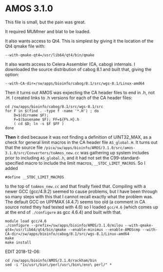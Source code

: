 AMOS 3.1.0
==========

This file is small, but the pain was great.

It required MUMmer and blat to be loaded. 

It also wants access to Qt4.  This is simplest by giving it the location of the Qt4 qmake file with:

    --with-qmake-qt4=/usr/lib64/qt4/bin/qmake

It also wants access to Celera Assembler (CA, cabog) internals.  I downloaded the source distribution of cabog 8.1 and built that, giving the option:

    --with-CA-dir=/sw/apps/bioinfo/cabog/8.1/src/wgs-8.1/Linux-amd64

Then it turns out AMOS was expecting the CA header files to end in .h, not .H.  I created links to .h versions for each of the CA header files:

    cd /sw/apps/bioinfo/cabog/8.1/src/wgs-8.1/src
    for F in $(find . -type f -name '*.H') ; do
        D=$(dirname $F);
        F=$(basename $F); FF=${F%.H}.h
        ( cd $D; ln -s $F $FF )
    done

**Then** it died because it was not finding a definition of UINT32_MAX, as a
check for general limit macros in the CA header file `AS_global.H`.  It turns
out that the source file
`/pica/sw/apps/bioinfo/AMOS/3.1.0/src/amos-3.1.0/src/Converters/toAmos_new.cc`
was gathering up system includes prior to including `AS_global.h`, and it had
not set the C99-standard-specified macro to include the limit macros,
`__STDC_LIMIT_MACROS`.  So I added 

    #define __STDC_LIMIT_MACROS

to the top of `toAmos_new.cc` and that finally fixed that.  Compiling with a newer GCC (gcc/4.9.2) seemed to cause problems, but I have been through so many steps with this that I cannot recall exactly what the problem was.  The default GCC on UPPMAX (4.4.7) seems too old (a comment in CA source noted they had tested with 4.6) so I loaded `gcc/4.6` (which comes up at the end of `./configure` as gcc 4.6.4) and built with that.

    module load gcc/4.6
    ./configure --prefix=/sw/apps/bioinfo/AMOS/3.1.0/milou --with-qmake-qt4=/usr/lib64/qt4/bin/qmake --enable-minimus --enable-AMOScmp --with-CA-dir=/sw/apps/bioinfo/cabog/8.1/src/wgs-8.1/Linux-amd64
    make
    make install

EDIT 2018-12-06:

    cd /sw/apps/bioinfo/AMOS/3.1.0/rackham/bin
    sed -i "1s/usr\/bin\/perl/usr\/bin\/env\ perl/" *
